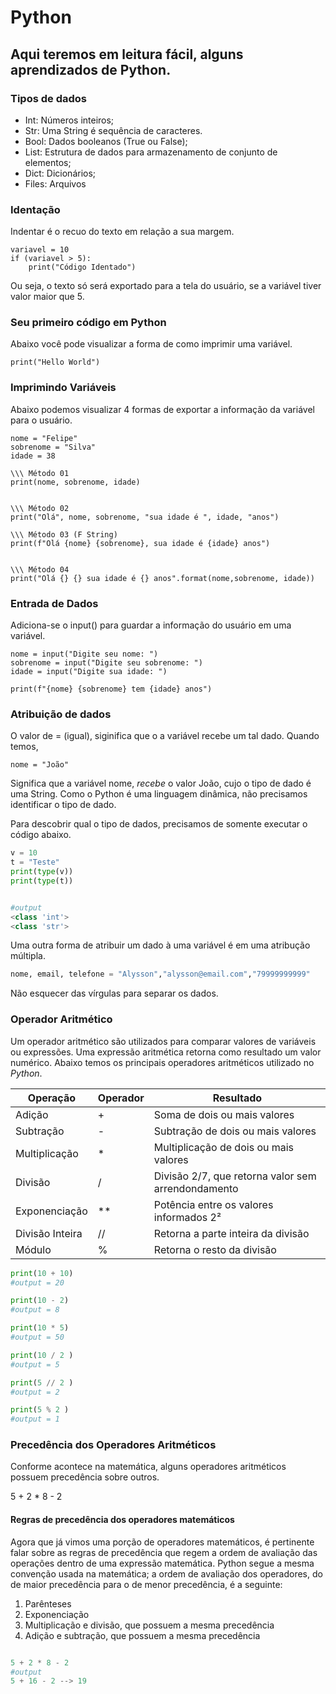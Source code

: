 # Python

## Aqui teremos em leitura fácil, alguns aprendizados de Python.


### Tipos de dados

* Int: Números inteiros;
* Str: Uma String é sequência de caracteres.
* Bool: Dados booleanos (True ou False);
* List: Estrutura de dados para armazenamento de conjunto de elementos;
* Dict: Dicionários;
* Files: Arquivos

### Identação 

Indentar é o recuo do texto em relação a sua margem.

```
variavel = 10
if (variavel > 5):
    print("Código Identado")
```
Ou seja, o texto só será exportado para a tela do usuário, se a variável tiver valor maior que 5.


### Seu primeiro código em Python

Abaixo você pode visualizar a forma de como imprimir uma variável.

```
print("Hello World")
```

### Imprimindo Variáveis
Abaixo podemos visualizar 4 formas de exportar a informação da variável para o usuário.

```
nome = "Felipe"
sobrenome = "Silva"
idade = 38

\\\ Método 01
print(nome, sobrenome, idade)


\\\ Método 02
print("Olá", nome, sobrenome, "sua idade é ", idade, "anos")

\\\ Método 03 (F String)
print(f"Olá {nome} {sobrenome}, sua idade é {idade} anos")


\\\ Método 04 
print("Olá {} {} sua idade é {} anos".format(nome,sobrenome, idade))
```

### Entrada de Dados

Adiciona-se o input() para guardar a informação do usuário em uma variável.
```
nome = input("Digite seu nome: ")
sobrenome = input("Digite seu sobrenome: ")
idade = input("Digite sua idade: ")

print(f"{nome} {sobrenome} tem {idade} anos")

```


### Atribuição de dados

O valor de = (igual), siginifica que o a variável recebe um tal dado. 
Quando temos,

```
nome = "João"
```
Significa que a variável nome, *recebe* o valor João, cujo o tipo de dado é uma String.
Como o Python é uma linguagem dinâmica, não precisamos identificar o tipo de dado. 

Para descobrir qual o tipo de dados, precisamos de somente executar o código abaixo.

~~~Python
v = 10
t = "Teste"
print(type(v))
print(type(t))


#output
<class 'int'>
<class 'str'>
~~~

Uma outra forma de atribuir um dado à uma variável é em uma atribução múltipla.

~~~Python
nome, email, telefone = "Alysson","alysson@email.com","79999999999"
~~~
Não esquecer das vírgulas para separar os dados. 


### Operador Aritmético

Um operador aritmético são utilizados para comparar valores de variáveis ou expressões. Uma expressão aritmética retorna como resultado um valor numérico. 
Abaixo temos os principais operadores aritméticos utilizado no _*Python*_. 


Operação  | Operador | Resultado
--------- | ------ | ------
Adição | + | Soma de dois ou mais valores
Subtração | - | Subtração de dois ou mais valores
Multiplicação | * | Multiplicação de dois ou mais valores
Divisão | / | Divisão 2/7, que retorna valor sem arrendondamento
Exponenciação | ** | Potência entre os valores informados 2²
Divisão Inteira | // | Retorna a parte inteira da divisão
Módulo | % | Retorna o resto da divisão

~~~Python
print(10 + 10)
#output = 20

print(10 - 2)
#output = 8

print(10 * 5)
#output = 50

print(10 / 2 )
#output = 5

print(5 // 2 )
#output = 2

print(5 % 2 )
#output = 1
~~~

### Precedência dos Operadores Aritméticos

Conforme acontece na matemática, alguns operadores aritméticos possuem precedência sobre outros. 

5 + 2 * 8 - 2 

#### Regras de precedência dos operadores matemáticos

Agora que já vimos uma porção de operadores matemáticos, é pertinente falar sobre as regras de precedência que regem a ordem de avaliação das operações dentro de uma expressão matemática. Python segue a mesma convenção usada na matemática; a ordem de avaliação dos operadores, do de maior precedência para o de menor precedência, é a seguinte:

1. Parênteses
2. Exponenciação
3. Multiplicação e divisão, que possuem a mesma precedência
4. Adição e subtração, que possuem a mesma precedência

~~~Python

5 + 2 * 8 - 2 
#output
5 + 16 - 2 --> 19
~~~


